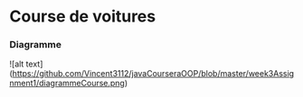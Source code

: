 # Course de voitures


### Diagramme

![alt text] (https://github.com/Vincent3112/javaCourseraOOP/blob/master/week3Assignment1/diagrammeCourse.png)
